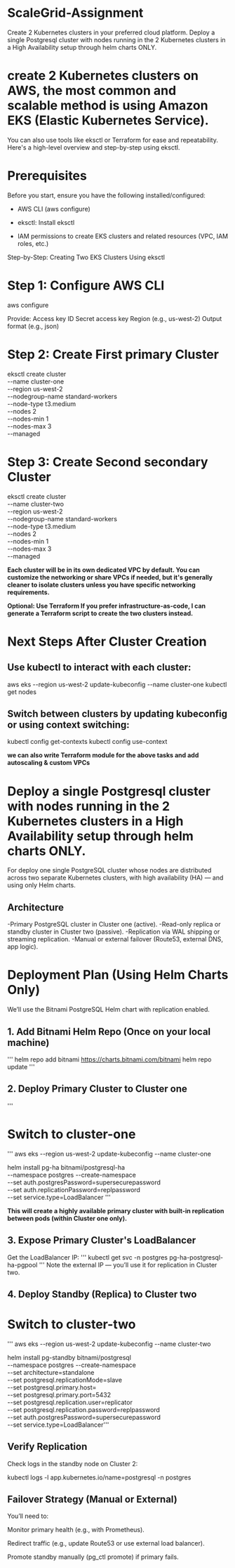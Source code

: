 # ScaleGrid-Assignment
Create 2 Kubernetes clusters in your preferred cloud platform. Deploy a single Postgresql cluster with nodes running in the 2 Kubernetes clusters in a High Availability setup through helm charts ONLY.


# create 2 Kubernetes clusters on AWS, the most common and scalable method is using Amazon EKS (Elastic Kubernetes Service).
You can also use tools like eksctl or Terraform for ease and repeatability. Here's a high-level overview and step-by-step using eksctl.


# Prerequisites
Before you start, ensure you have the following installed/configured:

- AWS CLI (aws configure)

- eksctl: Install eksctl

 - IAM permissions to create EKS clusters and related resources (VPC, IAM roles, etc.)

Step-by-Step: Creating Two EKS Clusters Using eksctl

# Step 1: Configure AWS CLI
 aws configure

Provide:
Access key ID
Secret access key
Region (e.g., us-west-2)
Output format (e.g., json)

# Step 2: Create First primary Cluster

eksctl create cluster \
  --name cluster-one \
  --region us-west-2 \
  --nodegroup-name standard-workers \
  --node-type t3.medium \
  --nodes 2 \
  --nodes-min 1 \
  --nodes-max 3 \
  --managed
  
# Step 3: Create Second secondary Cluster

eksctl create cluster \
  --name cluster-two \
  --region us-west-2 \
  --nodegroup-name standard-workers \
  --node-type t3.medium \
  --nodes 2 \
  --nodes-min 1 \
  --nodes-max 3 \
  --managed
  
**Each cluster will be in its own dedicated VPC by default. You can customize the networking or share VPCs if needed, but it's generally cleaner to isolate clusters unless you have specific networking requirements.**

**Optional: Use Terraform
If you prefer infrastructure-as-code, I can generate a Terraform script to create the two clusters instead.**

# Next Steps After Cluster Creation

## Use kubectl to interact with each cluster:
aws eks --region us-west-2 update-kubeconfig --name cluster-one
kubectl get nodes

## Switch between clusters by updating kubeconfig or using context switching:
kubectl config get-contexts
kubectl config use-context <context-name>

**we can also write Terraform module for the above tasks and add autoscaling & custom VPCs**



# Deploy a single  Postgresql cluster with nodes running in the 2 Kubernetes clusters in a High Availability setup through helm charts ONLY.

For deploy one single PostgreSQL cluster whose nodes are distributed across two separate Kubernetes clusters, with high availability (HA) — and using only Helm charts.

## **Architecture**
-Primary PostgreSQL cluster in Cluster one (active).
-Read-only replica or standby cluster in Cluster two (passive).
-Replication via WAL shipping or streaming replication.
-Manual or external failover (Route53, external DNS, app logic).

# Deployment Plan (Using Helm Charts Only)

We’ll use the Bitnami PostgreSQL Helm chart with replication enabled.

## 1. Add Bitnami Helm Repo (Once on your local machine)
'''
helm repo add bitnami https://charts.bitnami.com/bitnami
helm repo update
'''
## 2. Deploy Primary Cluster to Cluster one
'''
# Switch to cluster-one
'''
aws eks --region us-west-2 update-kubeconfig --name cluster-one

helm install pg-ha bitnami/postgresql-ha \
  --namespace postgres --create-namespace \
  --set auth.postgresPassword=supersecurepassword \
  --set auth.replicationPassword=replpassword \
  --set service.type=LoadBalancer '''
  
**This will create a highly available primary cluster with built-in replication between pods (within Cluster one only).**

## 3. Expose Primary Cluster's LoadBalancer

Get the LoadBalancer IP:
'''
kubectl get svc -n postgres pg-ha-postgresql-ha-pgpool
'''
Note the external IP — you’ll use it for replication in Cluster two.

## 4. Deploy Standby (Replica) to Cluster two

# Switch to cluster-two
'''
aws eks --region us-west-2 update-kubeconfig --name cluster-two

helm install pg-standby bitnami/postgresql \
  --namespace postgres --create-namespace \
  --set architecture=standalone \
  --set postgresql.replicationMode=slave \
  --set postgresql.primary.host=<external-ip-from-cluster-A> \
  --set postgresql.primary.port=5432 \
  --set postgresql.replication.user=replicator \
  --set postgresql.replication.password=replpassword \
  --set auth.postgresPassword=supersecurepassword \
  --set service.type=LoadBalancer'''



## Verify Replication
Check logs in the standby node on Cluster 2:

kubectl logs -l app.kubernetes.io/name=postgresql -n postgres


## Failover Strategy (Manual or External)
You’ll need to:

Monitor primary health (e.g., with Prometheus).

Redirect traffic (e.g., update Route53 or use external load balancer).

Promote standby manually (pg_ctl promote) if primary fails.
  
